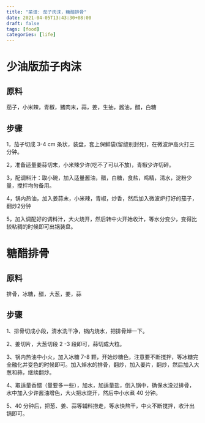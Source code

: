 ```yaml
---
title: "菜谱: 茄子肉沫，糖醋排骨"
date: 2021-04-05T13:43:30+08:00
draft: false
tags: [food]
categories: [life]
---
```


<!--more-->

# 少油版茄子肉沫

## 原料

茄子，小米辣，青椒，猪肉末，蒜，姜，生抽，酱油，醋，白糖

## 步骤

1，茄子切成 3-4 cm 条状，装盘，套上保鲜袋(留缝别封死)，在微波炉高火打三分钟。

2，准备适量姜蒜切末，小米辣少许(吃不了可以不放)，青椒少许切碎。

3，配调料汁：取小碗，加入适量酱油，醋，白糖，食盐，鸡精，清水，淀粉少量，搅拌均匀备用。

4，锅内热油，加入姜蒜末，小米辣，青椒，炒香，然后加入微波炉打好的茄子，翻炒2分钟

5，加入调配好的调料汁，大火烧开，然后转中火开始收汁，等水分变少，变得比较粘稠的时候即可出锅装盘。

# 糖醋排骨

## 原料

排骨，冰糖，醋，大葱，姜，蒜

## 步骤

1、排骨切成小段，清水洗干净，锅内烧水，把排骨焯一下。

2、姜切片，大葱切段 2 -3 段即可，蒜切成大粒。

3、锅内热油中小火，加入冰糖 7-8 颗，开始炒糖色，注意要不断搅拌，等冰糖完全融化并变色的时候即可。加入焯水的排骨，翻炒，加入姜片，翻炒，然后加入大葱和蒜，继续翻炒。

4、取适量香醋（量要多一些），加水，加适量盐，倒入锅中，确保水没过排骨，水中加入少许酱油增色，大火把水烧开，然后中小水煮 40 分钟。

5、40 分钟后，把葱、姜、蒜等辅料捞走，等水快熬干，中火不断搅拌，收汁出锅即可。
